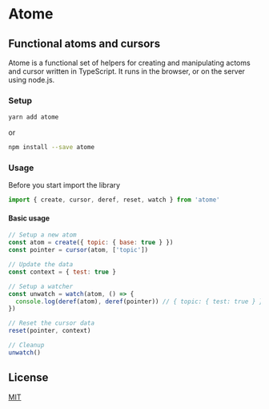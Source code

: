 # Atome

## Functional atoms and cursors

Atome is a functional set of helpers for creating and manipulating actoms and cursor written in TypeScript. It runs in the browser, or on the server using node.js.

### Setup

```bash
yarn add atome
```

or

```bash
npm install --save atome
```

### Usage

Before you start import the library

```javascript
import { create, cursor, deref, reset, watch } from 'atome'
```

#### Basic usage

```javascript
// Setup a new atom
const atom = create({ topic: { base: true } })
const pointer = cursor(atom, ['topic'])

// Update the data
const context = { test: true }

// Setup a watcher
const unwatch = watch(atom, () => {
  console.log(deref(atom), deref(pointer)) // { topic: { test: true } } { test: true }
})

// Reset the cursor data
reset(pointer, context)

// Cleanup
unwatch()
```

## License

[MIT](LICENSE)
